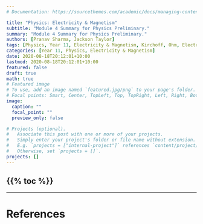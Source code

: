 ```yaml
---
# Documentation: https://sourcethemes.com/academic/docs/managing-content/

title: "Physics: Electricity & Magnetism"
subtitle: "Module 4 Summary for Physics Preliminary."
summary: "Module 4 Summary for Physics Preliminary."
authors: [Pranav Sharma, Jackson Taylor]
tags: [Physics, Year 11, Electricity & Magnetism, Kirchoff, Ohm, Electricity, Magnetism]
categories: [Year 11, Physics, Electricity & Magnetism]
date: 2020-08-18T20:12:01+10:00
lastmod: 2020-08-18T20:12:01+10:00
featured: false
draft: true
math: true
# Featured image
# To use, add an image named `featured.jpg/png` to your page's folder.
# Focal points: Smart, Center, TopLeft, Top, TopRight, Left, Right, BottomLeft, Bottom, BottomRight.
image:
  caption: ""
  focal_point: ""
  preview_only: false

# Projects (optional).
#   Associate this post with one or more of your projects.
#   Simply enter your project's folder or file name without extension.
#   E.g. `projects = ["internal-project"]` references `content/project/deep-learning/index.md`.
#   Otherwise, set `projects = []`.
projects: []
---
```

{{% toc %}}
---
<!-- Start content below this line. If you need help, go to https://hsc.one/docs/posts/ -->


---
# References
<!-- Footnotes and references go below this line -->
